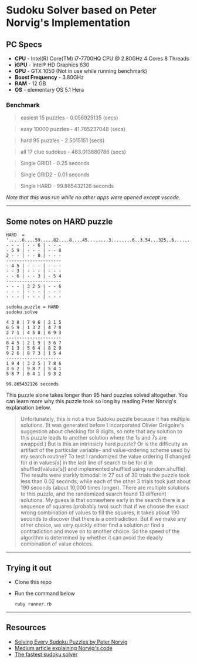 # Sudoku Solver based on Peter Norvig's Implementation

## PC Specs

* **CPU** - Intel(R) Core(TM) i7-7700HQ CPU @ 2.80GHz 4 Cores 8 Threads
* **iGPU** - Intel® HD Graphics 630
* **GPU** - GTX 1050 (Not in use while running benchmark)
* **Boost Frequency** - 3.80GHz
* **RAM** - 12 GB
* **OS** - elementary OS 5.1 Hera

### Benchmark

> easiest 15 puzzles - 0.056925135 (secs)

> easy 10000 puzzles - 41.765237048 (secs)

> hard 95 puzzles - 2.5015151 (secs)

> all 17 clue sudokus - 483.013880786 (secs)

> Single GRID1 - 0.25 seconds

> Single GRID2 - 0.01 seconds

> Single HARD - 99.865432126 seconds

*Note that this was run while no other apps were opened except vscode.*

----
## Some notes on HARD puzzle
   
    HARD  = '.....6....59.....82....8....45........3........6..3.54...325..6..................'
    - - - | - - 6 | - - -
    - 5 9 | - - - | - - 8
    2 - - | - - 8 | - - -
    ---------------------
    - 4 5 | - - - | - - -
    - - 3 | - - - | - - -
    - - 6 | - - 3 | - 5 4
    ---------------------
    - - - | 3 2 5 | - - 6
    - - - | - - - | - - -
    - - - | - - - | - - -

    sudoku.puzzle = HARD
    sudoku.solve

    4 3 8 | 7 9 6 | 2 1 5
    6 5 9 | 1 3 2 | 4 7 8
    2 7 1 | 4 5 8 | 6 9 3
    ---------------------
    8 4 5 | 2 1 9 | 3 6 7
    7 1 3 | 5 6 4 | 8 2 9
    9 2 6 | 8 7 3 | 1 5 4
    ---------------------
    1 9 4 | 3 2 5 | 7 8 6
    3 6 2 | 9 8 7 | 5 4 1
    5 8 7 | 6 4 1 | 9 3 2

    99.865432126 seconds
 
 This puzzle alone takes longer than 95 hard puzzles solved altogether. You can learn more why this puzzle took so long by reading Peter Norvig's explanation below.
 > Unfortunately, this is not a true Sudoku puzzle because it has multiple solutions. (It was generated before I incorporated Olivier Grégoire's suggestion about checking for 8 digits, so note that any solution to this puzzle leads to another solution where the 1s and 7s are swapped.) But is this an intrinsicly hard puzzle? Or is the difficulty an artifact of the particular variable- and value-ordering scheme used by my search routine? To test I randomized the value ordering (I changed for d in values[s] in the last line of search to be for d in shuffled(values[s]) and implemented shuffled using random.shuffle). The results were starkly bimodal: in 27 out of 30 trials the puzzle took less than 0.02 seconds, while each of the other 3 trials took just about 190 seconds (about 10,000 times longer). There are multiple solutions to this puzzle, and the randomized search found 13 different solutions. My guess is that somewhere early in the search there is a sequence of squares (probably two) such that if we choose the exact wrong combination of values to fill the squares, it takes about 190 seconds to discover that there is a contradiction. But if we make any other choice, we very quickly either find a solution or find a contradiction and move on to another choice. So the speed of the algorithm is determined by whether it can avoid the deadly combination of value choices.

----
## Trying it out
* Clone this repo
* Run the command below

      ruby runner.rb


----
## Resources
* [Solving Every Sudoku Puzzles by Peter Norvig](https://norvig.com/sudoku.html)
* [Medium article explaining Norvig's code](https://medium.com/activating-robotic-minds/peter-norvigs-sudoku-solver-25779bb349ce)
* [The fastest sudoku solver](https://codegolf.stackexchange.com/questions/190727/the-fastest-sudoku-solver)